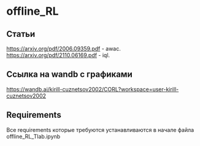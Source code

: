 # offline_RL

## Статьи
https://arxiv.org/pdf/2006.09359.pdf - awac.  
https://arxiv.org/pdf/2110.06169.pdf - iql.

## Ссылка на wandb с графиками
https://wandb.ai/kirill-cuznetsov2002/CORL?workspace=user-kirill-cuznetsov2002

## Requirements
Все requirements которые требуются устанавливаются в начале файла offline_RL_Tlab.ipynb
